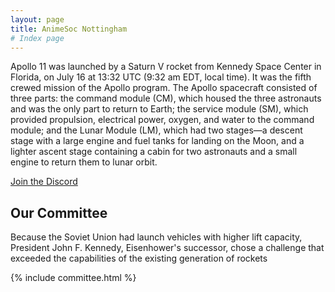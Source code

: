 ```yaml
---
layout: page
title: AnimeSoc Nottingham
# Index page
---
```


Apollo 11 was launched by a Saturn V rocket from Kennedy Space Center in Florida, on July 16 at 13:32 UTC (9:32 am EDT, local time). It was the fifth crewed mission of the Apollo program. The Apollo spacecraft consisted of three parts: the command module (CM), which housed the three astronauts and was the only part to return to Earth; the service module (SM), which provided propulsion, electrical power, oxygen, and water to the command module; and the Lunar Module (LM), which had two stages—a descent stage with a large engine and fuel tanks for landing on the Moon, and a lighter ascent stage containing a cabin for two astronauts and a small engine to return them to lunar orbit.

[Join the Discord](/discord/)


## Our Committee

Because the Soviet Union had launch vehicles with higher lift capacity, President John F. Kennedy, Eisenhower's successor, chose a challenge that exceeded the capabilities of the existing generation of rockets

{% include committee.html %}